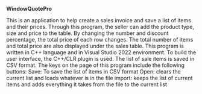 **WindowQuotePro**

This is an application to help create a sales invoice and save a list of items and their prices. Through this program, the seller can add the product type, size and price to the table. By changing the number and discount percentage, the total price of each row changes. The total number of items and total price are also displayed under the sales table.
This program is written in C++ language and in Visual Studio 2022 environment. To build the user interface, the C++/CLR plugin is used. The list of sale items is saved in CSV format.
The keys on the page of this program include the following buttons:
Save: To save the list of items in CSV format
Open: clears the current list and loads whatever is in the file
import: keeps the list of current items and adds everything it takes from the file to the current list
